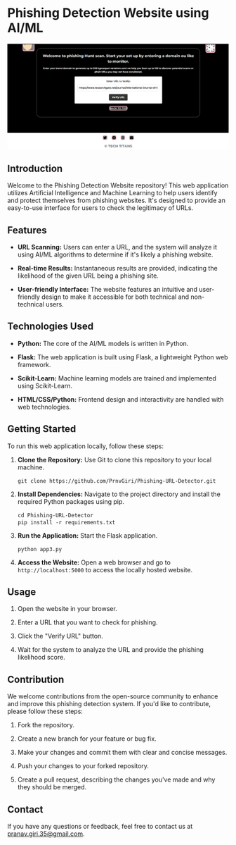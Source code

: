 # Phishing Detection Website using AI/ML

![Phishing Detection](https://github.com/PrnvGiri/Phishing-URL-Detector/blob/main/PhishHunt-1.01v/mainpage.png)

## Introduction

Welcome to the Phishing Detection Website repository! This web application utilizes Artificial Intelligence and Machine Learning to help users identify and protect themselves from phishing websites. It's designed to provide an easy-to-use interface for users to check the legitimacy of URLs.

## Features

- **URL Scanning:** Users can enter a URL, and the system will analyze it using AI/ML algorithms to determine if it's likely a phishing website.

- **Real-time Results:** Instantaneous results are provided, indicating the likelihood of the given URL being a phishing site.

- **User-friendly Interface:** The website features an intuitive and user-friendly design to make it accessible for both technical and non-technical users.

## Technologies Used

- **Python:** The core of the AI/ML models is written in Python.

- **Flask:** The web application is built using Flask, a lightweight Python web framework.

- **Scikit-Learn:** Machine learning models are trained and implemented using Scikit-Learn.

- **HTML/CSS/Python:** Frontend design and interactivity are handled with web technologies.

## Getting Started

To run this web application locally, follow these steps:

1. **Clone the Repository:** Use Git to clone this repository to your local machine.

   ```
   git clone https://github.com/PrnvGiri/Phishing-URL-Detector.git
   ```

2. **Install Dependencies:** Navigate to the project directory and install the required Python packages using pip.

   ```
   cd Phishing-URL-Detector
   pip install -r requirements.txt
   ```

3. **Run the Application:** Start the Flask application.

   ```
   python app3.py
   ```

4. **Access the Website:** Open a web browser and go to `http://localhost:5000` to access the locally hosted website.

## Usage

1. Open the website in your browser.

2. Enter a URL that you want to check for phishing.

3. Click the "Verify URL" button.

4. Wait for the system to analyze the URL and provide the phishing likelihood score.

## Contribution

We welcome contributions from the open-source community to enhance and improve this phishing detection system. If you'd like to contribute, please follow these steps:

1. Fork the repository.

2. Create a new branch for your feature or bug fix.

3. Make your changes and commit them with clear and concise messages.

4. Push your changes to your forked repository.

5. Create a pull request, describing the changes you've made and why they should be merged.


## Contact

If you have any questions or feedback, feel free to contact us at [pranav.giri.35@gmail.com](mailto:pranav.giri.35@gmail.com).
